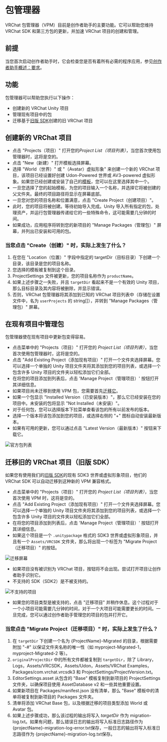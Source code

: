 # 包管理器

VRChat 包管理器（VPM）目前是创作者助手的主要功能。它可以帮助您维持 VRChat SDK 和第三方包的更新，并加速 VRChat 项目的创建和管理。

## 前提
当您首次启动创作者助手时，它会检查您是否有着所有必需的程序应用，参见[创作者助手概述：要求](/#requirements)。

## 功能
包管理器可以帮助您执行以下操作：
* 创建新的 VRChat Unity 项目
* 管理现有项目中的包
* 迁移基于[旧版 SDK](https://vcc.docs.vrchat.com/legacy-sdk)创建的旧 VRChat 项目

## 创建新的 VRChat 项目
* 点击 "Projects（项目）" 打开您的*Project List（项目列表）*，当您首次使用包管理器时，这将是空的。
* 点击 "New（新建）" 打开模板选择屏幕。
* 选择 "World（世界）" 或 "（Avatar）虚拟形象" 来创建一个新的 VRChat 项目，该项目已经设置好创建 Udon-Powered 世界或 AV3-powered 虚拟形象。如果您已经创建或安装了自己的[模板](templates)，您可以在这里选择其中一个。
* 一旦您选择了您的起始模板，为您的项目输入一个名称，并选择它将被创建的父文件夹。最终的项目路径将显示在屏幕底部。
* 一旦您对您的项目名称和位置满意，点击 "Create Project（创建项目）"。
* 此时，您的项目将被创建。等待初始导入完成。Unity 导入所有指定的包，处理资产，并运行包管理器传递给它的一些特殊命令，这可能需要几分钟的时间。
* 如果成功，应用程序将转到您的新项目的 "Manage Packages（管理包）" 屏幕，并列出已安装和可用的包。


### 当您点击 "Create（创建）" 时，实际上发生了什么？
1. 在您在 "Location（位置）" 字段中指定的 targetDir（目标目录）下创建一个目录，该目录是您的项目名称。
2. 您选择的模板被复制到这个目录。
3. ProjectSettings 文件被更新，您的项目名称作为 `productName`。
4. 如果上述步骤之一失败，并且 `targetDir` 看起来不是一个有效的 Unity 项目，那么目标目录及其内容将被删除，并显示错误。
5. 否则，VRChat 包管理器将其添加到已知的 VRChat 项目列表中（存储在设置文件中，名为 `userProjects` 的 string[]），并转到 "Manage Packages（管理包）" 屏幕。

## 在现有项目中管理包
包管理器使在现有项目中更新包变得容易。
* 点击菜单中的 "Projects（项目）" 打开您的 *Project List（项目列表）*，当您首次使用包管理器时，这将是空的。
* 点击 "Add Existing Project（添加现有项目）" 打开一个文件夹选择屏幕。您可以选择一个单独的 Unity 项目文件夹将其添加到您的项目列表，或选择一个包含许多 Unity 项目的文件夹以轻松添加它们全部。
* 在将您的项目添加到列表后，点击 'Manage Project（管理项目）' 按钮打开其详细信息。
* 如果项目尚未迁移到使用 VPM 包，您需要首先[迁移它](#migrate-older-vrchat-projects)。
* 如果一个包显示 "Installed Version（已安装版本）"，那么它已经安装在您的项目中。未安装的包将显示 "Not Installed（未安装）"。
* 对于任何包，您可以选择版本下拉菜单查看该包的所有以前发布的版本。
* 选择一个版本将该包添加到您的项目，或选择右侧的 "+" 图标自动安装最新版本。
* 如果有可用的更新，您可以通过点击 "Latest Version（最新版本）" 按钮来下载它。

![官方包列表](/vcc.docs.vrchat.com/images/official-packages.png)

## 迁移旧的 VRChat 项目（旧版 SDK）
如果您有使用我们的[旧版 SDK](https://vcc.docs.vrchat.com/legacy-sdk)的现有 SDK3 世界或虚拟形象项目，他们的 VRChat SDK 可以自动迁移到这种新的 VPM 兼容格式。

* 点击菜单中的 "Projects（项目）" 打开您的 *Project List（项目列表）*，当您首次使用 VPM 时，这将是空的。
* 点击 "Add Existing Project（添加现有项目）" 打开一个文件夹选择屏幕。您可以选择一个单独的 Unity 项目文件夹将其添加到您的项目列表，或选择一个包含许多 Unity 项目的文件夹以轻松添加它们全部。
* 在将您的项目添加到列表后，点击 'Manage Project（管理项目）' 按钮打开其详细信息。
* 如果这个项目是一个 `.unitypackage` 格式的 SDK3 世界或虚拟形象项目，并且有一个 `Assets/VRCSDK` 文件夹，那么将出现一个标签为 "Migrate Project（迁移项目）" 的按钮。

![迁移屏幕](/vcc.docs.vrchat.com/images/migrate-button.png)

* 如果项目没有被识别为 VRChat 项目，按钮将不会出现。尝试打开项目让创作者助手识别它。
* 不支持的 SDK（SDK2）是不被支持的。

![不支持的项目](/vcc.docs.vrchat.com/images/unsupported-project.png)

* 如果您的项目类型是被支持的，点击 "迁移项目" 并稍作休息。这个过程对于一个小项目可能需要几分钟的时间，对于一个大项目可能需要更长的时间。一旦完成，您可以通过创作者助手管理您的项目的包并打开它。

### 当您点击 "Migrate Project（迁移项目）" 时，实际上发生了什么？
1. 在 `targetDir` 下创建一个名为 {ProjectName}-Migrated 的目录，根据需要附加 "-#" 以保证文件夹名称的唯一性（如 myproject-Migrated-1，myproject-Migrated-2 等）。
2. `originalProjectDir` 中的所有文件都被复制到 `targetDir`，除了 Library，Logs，Assets/VRCSDK，Assets/Udon，Assets/VRChat Examples，Packages/com.vrchat.vrcsdk3 和 ProjectSettings/ProjectVersion.txt。
3. EditorSettings.asset 从包含的 "Base" 模板复制到新项目的 ProjectSettings 文件夹，以确保项目使用 AssetDatabase v2 和一些其他重要设置。
4. 如果新项目在 Packages/manifest.json 没有清单，那么 "Base" 模板中的清单将被复制到新项目的 Packages 文件夹。
5. 清单将添加 VRChat Base 包，以及根据迁移的项目类型添加 World 或 Avatar 包。
6. 如果上述步骤成功，那么该过程的输出将写入 *targetDir* 作为 migration-log.txt。如果有问题，那么错误日志的输出将写入标准日志路径作为 {projectName}-migration-log-error.txt保存，一般日志的输出将写入标准日志路径作为 {projectName}-migration-log.txt保存。
